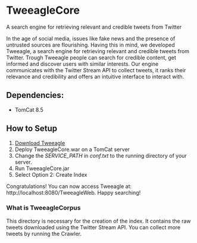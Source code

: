 # TweeagleCore

A search engine for retrieving relevant and credible tweets from Twitter

In the age of social media, issues like fake news and the presence of untrusted sources are flourishing. Having this in mind, we developed Tweeagle, a search engine for retrieving relevant and credible tweets from Twitter. Trough Tweeagle people can search for credible content, get informed and discover users with similar interests. Our engine communicates with the Twitter Stream API to collect tweets, it ranks their relevance and credibility and offers an intuitive interface to interact with. 

## Dependencies:
* TomCat 8.5

## How to Setup 

1. [Download Tweeagle](https://drive.google.com/open?id=1eFpFwb6Yb6AM9K7MU1ky3h7HfvIJPjPc)
2. Deploy TweeagleCore.war on a TomCat server
3. Change the *SERVICE_PATH* in *conf.txt* to the running directory of your server. 
4. Run TweeagleCore.jar
5. Select Option 2: Create Index

Congratulations! You can now access Tweeagle at: http://localhost:8080/TweeagleWeb. Happy searching!

### What is TweeagleCorpus

This directory is necessary for the creation of the index. It contains the raw tweets downloaded using the Twitter Stream API. You can collect more tweets by running the Crawler.

